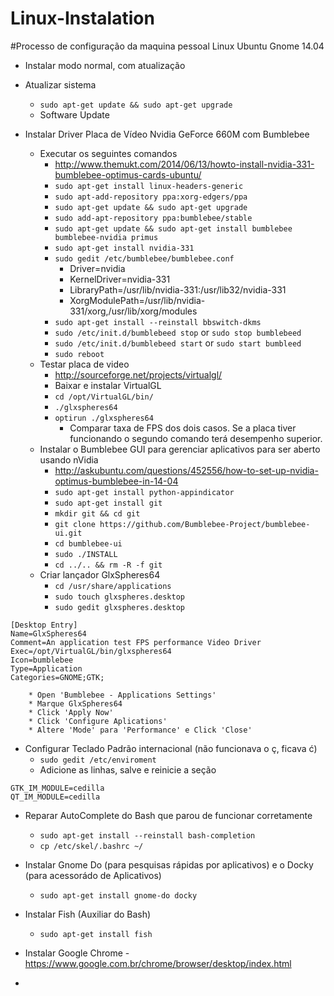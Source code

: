 Linux-Instalation
=================

#Processo de configuração da maquina pessoal Linux Ubuntu Gnome 14.04

- Instalar modo normal, com atualização

- Atualizar sistema
    * `sudo apt-get update && sudo apt-get upgrade`
    * Software Update
   
- Instalar Driver Placa de Vídeo Nvidia GeForce 660M com Bumblebee
    * Executar os seguintes comandos
        * http://www.themukt.com/2014/06/13/howto-install-nvidia-331-bumblebee-optimus-cards-ubuntu/
        * `sudo apt-get install linux-headers-generic`
        * `sudo apt-add-repository ppa:xorg-edgers/ppa`
        * `sudo apt-get update && sudo apt-get upgrade`
        * `sudo add-apt-repository ppa:bumblebee/stable`
        * `sudo apt-get update && sudo apt-get install bumblebee bumblebee-nvidia primus`
        * `sudo apt-get install nvidia-331`
        * `sudo gedit /etc/bumblebee/bumblebee.conf`
           * Driver=nvidia
           * KernelDriver=nvidia-331
           * LibraryPath=/usr/lib/nvidia-331:/usr/lib32/nvidia-331
           * XorgModulePath=/usr/lib/nvidia-331/xorg,/usr/lib/xorg/modules
        * `sudo apt-get install --reinstall bbswitch-dkms`
        * `sudo /etc/init.d/bumblebeed stop` or `sudo stop bumblebeed`
        * `sudo /etc/init.d/bumblebeed start` or `sudo start bumbleed`
        * `sudo reboot`
    * Testar placa de video
        * http://sourceforge.net/projects/virtualgl/
        * Baixar e instalar VirtualGL
        * `cd /opt/VirtualGL/bin/`
        * `./glxspheres64`
        * `optirun ./glxspheres64`
            * Comparar taxa de FPS dos dois casos. Se a placa tiver funcionando o segundo comando terá desempenho superior.
    * Instalar o Bumblebee GUI para gerenciar aplicativos para ser aberto usando nVidia
        * http://askubuntu.com/questions/452556/how-to-set-up-nvidia-optimus-bumblebee-in-14-04
        * `sudo apt-get install python-appindicator`
        * `sudo apt-get install git`
        * `mkdir git && cd git`
        * `git clone https://github.com/Bumblebee-Project/bumblebee-ui.git`
        * `cd bumblebee-ui`
        * `sudo ./INSTALL`
        * `cd ../.. && rm -R -f git`
    * Criar lançador GlxSpheres64
        * `cd /usr/share/applications`
        * `sudo touch glxspheres.desktop`
        * `sudo gedit glxspheres.desktop`
```
[Desktop Entry]
Name=GlxSpheres64
Comment=An application test FPS performance Video Driver
Exec=/opt/VirtualGL/bin/glxspheres64
Icon=bumblebee
Type=Application
Categories=GNOME;GTK;
```
        * Open 'Bumblebee - Applications Settings'
        * Marque GlxSpheres64
        * Click 'Apply Now'
        * Click 'Configure Aplications'
        * Altere 'Mode' para 'Performance' e Click 'Close'
        
- Configurar Teclado Padrão internacional (não funcionava o ç, ficava ć)
   * `sudo gedit /etc/enviroment`
   * Adicione as linhas, salve e reinicie a seção
```
GTK_IM_MODULE=cedilla
QT_IM_MODULE=cedilla
```

- Reparar AutoComplete do Bash que parou de funcionar corretamente
   * `sudo apt-get install --reinstall bash-completion`
   * `cp /etc/skel/.bashrc ~/`

- Instalar Gnome Do (para pesquisas rápidas por aplicativos) e o Docky (para acessorádo de Aplicativos)
   * `sudo apt-get install gnome-do docky`

- Instalar Fish (Auxiliar do Bash)
   * `sudo apt-get install fish` 

- Instalar Google Chrome - https://www.google.com.br/chrome/browser/desktop/index.html

- 
